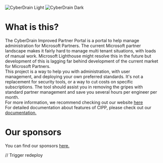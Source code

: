 ![CyberDrain Light](github_assets/img/CIPP.png#gh-dark-mode-only)
![CyberDrain Dark](github_assets/img/CIPP-Light.png#gh-light-mode-only)

# What is this?

The CyberDrain Improved Partner Portal is a portal to help manage administration for Microsoft Partners. The current Microsoft partner landscape makes it fairly hard to manage multi tenant situations, with loads of manual work. Microsoft Lighthouse might resolve this in the future but development of this is lagging far behind development of the current market for Microsoft Partners.  
This project is a way to help you with administration, with user management, and deploying your own preferred standards. It's not a replacement for security tools, or a way to cut costs on specific subscriptions. The tool should assist you in removing the gripes with standard partner management and save you several hours per engineer per month.  
For more information, we recommend checking out our website [here](https://cipp.app)  
For detailed documentation about features of CIPP, please check out our [documentation.](https://docs.cipp.app)

# Our sponsors

You can find our sponsors [here.](https://docs.cipp.app/#our-sponsors)
<!-- Triggering initial deployment -->


// Trigger redeploy
